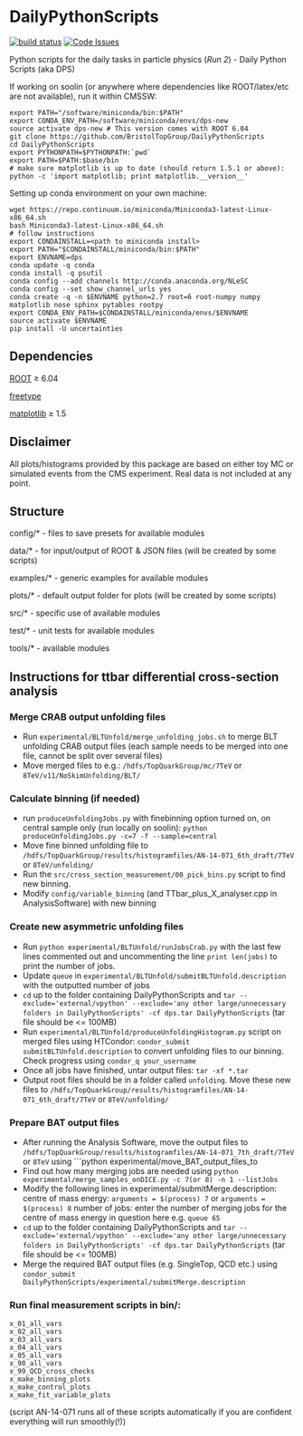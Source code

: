 # DailyPythonScripts
[![build status](https://travis-ci.org/BristolTopGroup/DailyPythonScripts.png)](https://travis-ci.org/BristolTopGroup/DailyPythonScripts)
[![Code Issues](https://www.quantifiedcode.com/api/v1/project/40f826c689e6445c9a2a416c25817b66/badge.svg)](https://www.quantifiedcode.com/app/project/40f826c689e6445c9a2a416c25817b66)

Python scripts for the daily tasks in particle physics (*Run 2*) - Daily Python Scripts (aka DPS)

If working on soolin (or anywhere where dependencies like ROOT/latex/etc are not available), run it within CMSSW:
```
export PATH="/software/miniconda/bin:$PATH"
export CONDA_ENV_PATH=/software/miniconda/envs/dps-new
source activate dps-new # This version comes with ROOT 6.04
git clone https://github.com/BristolTopGroup/DailyPythonScripts
cd DailyPythonScripts
export PYTHONPATH=$PYTHONPATH:`pwd`
export PATH=$PATH:$base/bin
# make sure matplotlib is up to date (should return 1.5.1 or above):
python -c 'import matplotlib; print matplotlib.__version__'
```

Setting up conda environment on your own machine:
```
wget https://repo.continuum.io/miniconda/Miniconda3-latest-Linux-x86_64.sh
bash Miniconda3-latest-Linux-x86_64.sh
# follow instructions
export CONDAINSTALL=<path to miniconda install>
export PATH="$CONDAINSTALL/miniconda/bin:$PATH"
export ENVNAME=dps
conda update -q conda
conda install -q psutil
conda config --add channels http://conda.anaconda.org/NLeSC
conda config --set show_channel_urls yes
conda create -q -n $ENVNAME python=2.7 root=6 root-numpy numpy matplotlib nose sphinx pytables rootpy
export CONDA_ENV_PATH=$CONDAINSTALL/miniconda/envs/$ENVNAME
source activate $ENVNAME
pip install -U uncertainties
```

## Dependencies
[ROOT](http://root.cern.ch) &ge; 6.04

[freetype](http://www.freetype.org)

[matplotlib](http://matplotlib.org/) &ge; 1.5

## Disclaimer
All plots/histograms provided by this package are based on either toy MC or simulated events from the CMS experiment.
Real data is not included at any point.

## Structure
config/* - files to save presets for available modules

data/* - for input/output of ROOT & JSON files (will be created by some scripts)

examples/* - generic examples for available modules

plots/* - default output folder for plots (will be created by some scripts)

src/* - specific use of available modules

test/* - unit tests for available modules

tools/* - available modules


## Instructions for ttbar differential cross-section analysis

### Merge CRAB output unfolding files
- Run ```experimental/BLTUnfold/merge_unfolding_jobs.sh``` to merge BLT unfolding CRAB output files (each sample needs to be merged into one file, cannot be split over several files)
- Move merged files to e.g.: ```/hdfs/TopQuarkGroup/mc/7TeV``` or ```8TeV/v11/NoSkimUnfolding/BLT/```

### Calculate binning (if needed)
- run ```produceUnfoldingJobs.py``` with finebinning option turned on, on central sample only (run locally on soolin): ```python produceUnfoldingJobs.py -c=7 -f --sample=central```
- Move fine binned unfolding file to ```/hdfs/TopQuarkGroup/results/histogramfiles/AN-14-071_6th_draft/7TeV``` or ```8TeV/unfolding/```
- Run the ```src/cross_section_measurement/00_pick_bins.py``` script to find new binning.
- Modify ```config/variable_binning``` (and TTbar_plus_X_analyser.cpp in AnalysisSoftware) with new binning

### Create new asymmetric unfolding files 
- Run ```python experimental/BLTUnfold/runJobsCrab.py``` with the last few lines commented out and uncommenting the line ```print len(jobs)``` to print the number of jobs.
- Update ```queue``` in ```experimental/BLTUnfold/submitBLTUnfold.description``` with the outputted number of jobs
- ```cd``` up to the folder containing DailyPythonScripts and ```tar --exclude='external/vpython' --exclude='any other large/unnecessary folders in DailyPythonScripts' -cf dps.tar DailyPythonScripts``` (tar file should be <= 100MB)
- Run ```experimental/BLTUnfold/produceUnfoldingHistogram.py``` script on merged files using HTCondor: ```condor_submit submitBLTUnfold.description``` to convert unfolding files to our binning. Check progress using ```condor_q your_username```
- Once all jobs have finished, untar output files: ```tar -xf *.tar```
- Output root files should be in a folder called ```unfolding```. Move these new files to ```/hdfs/TopQuarkGroup/results/histogramfiles/AN-14-071_6th_draft/7TeV``` or ```8TeV/unfolding/```

### Prepare BAT output files
- After running the Analysis Software, move the output files to ```/hdfs/TopQuarkGroup/results/histogramfiles/AN-14-071_7th_draft/7TeV``` or ```8TeV``` using ```python experimental/move_BAT_output_files_to
- Find out how many merging jobs are needed using ```python experimental/merge_samples_onDICE.py -c 7(or 8) -n 1 --listJobs```
- Modify the following lines in experimental/submitMerge.description:
centre of mass energy: ```arguments = $(process) 7``` or ```arguments = $(process) 8```
number of jobs: enter the number of merging jobs for the centre of mass energy in question here e.g. ```queue 65```
- ```cd``` up to the folder containing DailyPythonScripts and ```tar --exclude='external/vpython' --exclude='any other large/unnecessary folders in DailyPythonScripts' -cf dps.tar DailyPythonScripts``` (tar file should be <= 100MB)
- Merge the required BAT output files (e.g. SingleTop, QCD etc.) using ```condor_submit DailyPythonScripts/experimental/submitMerge.description```

### Run final measurement scripts in bin/:
```
x_01_all_vars
x_02_all_vars
x_03_all_vars
x_04_all_vars
x_05_all_vars
x_98_all_vars
x_99_QCD_cross_checks
x_make_binning_plots
x_make_control_plots
x_make_fit_variable_plots
```
(script AN-14-071 runs all of these scripts automatically if you are confident everything will run smoothly(!))
